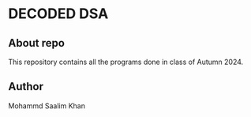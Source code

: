 # DECODED DSA

## About repo  
This repository contains all the programs done in class of Autumn 2024.  

## Author 
Mohammd Saalim Khan